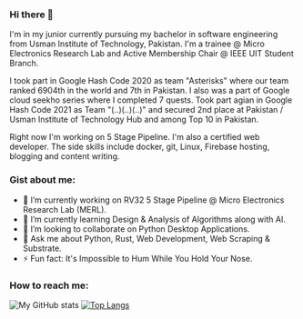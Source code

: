 ### Hi there 👋

I'm in my junior currently pursuing my bachelor in software engineering from Usman Institute of Technology, Pakistan. I'm a trainee @ Micro Electronics Research Lab and Active Membership Chair @ IEEE UIT Student Branch.

I took part in Google Hash Code 2020 as team "Asterisks" where our team ranked 6904th in the world and 7th in Pakistan. I also was a part of Google cloud seekho series where I completed 7 quests. Took part agian in Google Hash Code 2021 as Team "(..)(..)(..)" and secured 2nd place at Pakistan / Usman Institute of Technology Hub and among Top 10 in Pakistan. 

Right now I'm working on 5 Stage Pipeline. I'm also a certified web developer. The side skills include docker, git, Linux, Firebase hosting, blogging and content writing. 

### Gist about me:

- 🔭 I’m currently working on RV32 5 Stage Pipeline @ Micro Electronics Research Lab (MERL).
- 🌱 I’m currently learning Design & Analysis of Algorithms along with AI.
- 👯 I’m looking to collaborate on Python Desktop Applications.
- 💬 Ask me about Python, Rust, Web Development, Web Scraping & Substrate.
- ⚡ Fun fact: It's Impossible to Hum While You Hold Your Nose.

### How to reach me: 

![My GitHub stats](https://github-readme-stats.vercel.app/api?username=Agha-Muqarib&show_icons=true&theme=radical&count_private=true)
[![Top Langs](https://github-readme-stats.vercel.app/api/top-langs/?username=Agha-Muqarib)](https://github.com/Agha-Muqarib/github-readme-stats)
